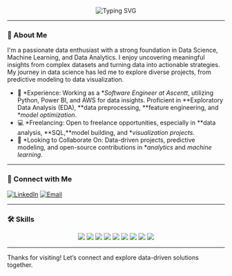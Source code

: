 <p align="center">
  <img src="https://readme-typing-svg.demolab.com?font=Fira+Code&size=24&pause=1000&color=1D4CF7&width=435&lines=Hi,+I+am+Deepika+Singh;Welcome+to+my+GitHub+Profile!" alt="Typing SVG" />
</p>

---

### 👋 About Me
I'm a passionate data enthusiast with a strong foundation in Data Science, Machine Learning, and Data Analytics. I enjoy uncovering meaningful insights from complex datasets and turning data into actionable strategies. My journey in data science has led me to explore diverse projects, from predictive modeling to data visualization.

- 💼 *Experience: Working as a **Software Engineer at Ascentt*, utilizing Python, Power BI, and AWS for data insights. Proficient in **Exploratory Data Analysis (EDA), **data preprocessing, **feature engineering, and **model optimization*.
- 💻 *Freelancing: Open to freelance opportunities, especially in **data analysis, **SQL,**model building, and **visualization projects*.
- 💞️ *Looking to Collaborate On: Data-driven projects, predictive modeling, and open-source contributions in  **analytics* and *machine learning*.
---

### 🔗 Connect with Me
[![LinkedIn](https://img.shields.io/badge/LinkedIn-Connect-blue?style=flat&logo=linkedin)](https://www.linkedin.com/in/deepikads/) 
[![Email](https://img.shields.io/badge/Email-sdeepika6232@gmail.com-orange?style=flat&logo=gmail)](mailto:sdeepika6232@gmail.com)

---

### 🛠️ Skills
<p align="center">
  <img src="https://img.shields.io/badge/-Python-3776AB?style=for-the-badge&logo=python&logoColor=white" />
  <img src="https://img.shields.io/badge/-MySQL-4479A1?style=for-the-badge&logo=mysql&logoColor=white" />
  <img src="https://img.shields.io/badge/-Excel-217346?style=for-the-badge&logo=microsoft-excel&logoColor=white" />
  <img src="https://img.shields.io/badge/-Machine%20Learning-FF6F00?style=for-the-badge&logo=tensorflow&logoColor=white" />
  <img src="https://img.shields.io/badge/-Power%20BI-F2C811?style=for-the-badge&logo=power-bi&logoColor=black" />
  <img src="https://img.shields.io/badge/-Business%20Statistics-808080?style=for-the-badge&logo=chart-bar&logoColor=white" />
  <img src="https://img.shields.io/badge/-AWS-232F3E?style=for-the-badge&logo=amazon-aws&logoColor=white" />
  <img src="https://img.shields.io/badge/-NLP-FF6347?style=for-the-badge&logo=google&logoColor=white" />
  <img src="https://img.shields.io/badge/-Generative%20AI-00C853?style=for-the-badge&logo=openai&logoColor=white" />
</p>


---

Thanks for visiting! Let’s connect and explore data-driven solutions together.
